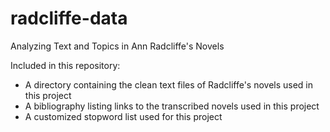 # radcliffe-data

Analyzing Text and Topics in Ann Radcliffe's Novels

Included in this repository:
- A directory containing the clean text files of Radcliffe's novels used in this project
- A bibliography listing links to the transcribed novels used in this project
- A customized stopword list used for this project